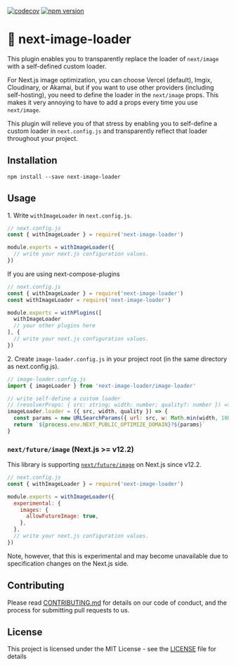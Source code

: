 [![codecov](https://codecov.io/gh/aiji42/next-image-loader/branch/main/graph/badge.svg?token=Y1M1LMIR7E)](https://codecov.io/gh/aiji42/next-image-loader)
[![npm version](https://badge.fury.io/js/next-image-loader.svg)](https://badge.fury.io/js/next-image-loader)

# :city_sunrise: next-image-loader

This plugin enables you to transparently replace the loader of `next/image` with a self-defined custom loader.

For Next.js image optimization, you can choose Vercel (default), Imgix, Cloudinary, or Akamai, but if you want to use other providers (including self-hosting), you need to define the loader in the `next/image` props. This makes it very annoying to have to add a props every time you use `next/image`.

This plugin will relieve you of that stress by enabling you to self-define a custom loader in `next.config.js` and transparently reflect that loader throughout your project.

## Installation

```
npm install --save next-image-loader
```

## Usage
1\. Write `withImageLoader` in `next.config.js`.
```js
// next.config.js
const { withImageLoader } = require('next-image-loader')

module.exports = withImageLoader({
  // write your next.js configuration values.
})
```

If you are using next-compose-plugins
```js
// next.config.js
const { withImageLoader } = require('next-image-loader')
const withImageLoader = require('next-image-loader')

module.exports = withPlugins([
  withImageLoader
  // your other plugins here
], {
  // write your next.js configuration values.  
})
```

2\. Create `image-loader.config.js` in your project root (in the same directory as next.config.js).
```js
// image-loader.config.js
import { imageLoader } from 'next-image-loader/image-loader'

// write self-define a custom loader
// (resolverProps: { src: string; width: number; quality?: number }) => string
imageLoader.loader = ({ src, width, quality }) => {
  const params = new URLSearchParams({ url: src, w: Math.min(width, 1080), q: quality || 75 })
  return `${process.env.NEXT_PUBLIC_OPTIMIZE_DOMAIN}?${params}`
}
```

### `next/future/image` (Next.js >= v12.2)

This library is supporting [`next/future/image`](https://nextjs.org/docs/api-reference/next/future/image) on Next.js since v12.2.

```js
// next.config.js
const { withImageLoader } = require('next-image-loader')

module.exports = withImageLoader({
  experimental: {
    images: {
      allowFutureImage: true,
    },
  },
  // write your next.js configuration values.
})
```

Note, however, that this is experimental and may become unavailable due to specification changes on the Next.js side.

## Contributing
Please read [CONTRIBUTING.md](https://github.com/aiji42/next-image-loader/blob/main/CONTRIBUTING.md) for details on our code of conduct, and the process for submitting pull requests to us.

## License
This project is licensed under the MIT License - see the [LICENSE](https://github.com/aiji42/next-image-loader/blob/main/LICENSE) file for details
